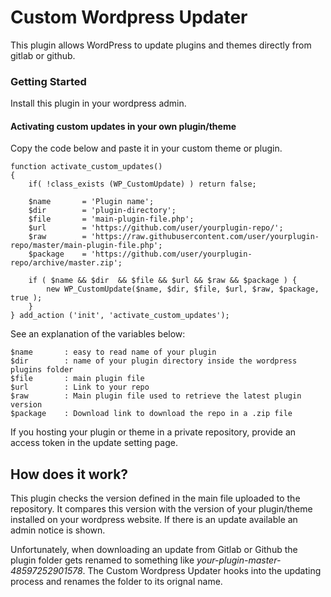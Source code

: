# Custom Wordpress Updater

This plugin allows WordPress to update plugins and themes directly from gitlab or github.

### Getting Started

Install this plugin in your wordpress admin. 

#### Activating custom updates in your own plugin/theme
Copy the code below and paste it in your custom theme or plugin. 
```
function activate_custom_updates()
{
    if( !class_exists (WP_CustomUpdate) ) return false;

    $name       = 'Plugin name';
    $dir        = 'plugin-directory';
    $file       = 'main-plugin-file.php';
    $url        = 'https://github.com/user/yourplugin-repo/';
    $raw        = 'https://raw.githubusercontent.com/user/yourplugin-repo/master/main-plugin-file.php';
    $package    = 'https://github.com/user/yourplugin-repo/archive/master.zip';

    if ( $name && $dir  && $file && $url && $raw && $package ) {
        new WP_CustomUpdate($name, $dir, $file, $url, $raw, $package, true );
    }
} add_action ('init', 'activate_custom_updates');
```
See an explanation of the variables below:
```
$name       : easy to read name of your plugin 
$dir        : name of your plugin directory inside the wordpress plugins folder 
$file       : main plugin file 
$url        : Link to your repo
$raw        : Main plugin file used to retrieve the latest plugin version
$package    : Download link to download the repo in a .zip file
```
If you hosting your plugin or theme in a private repository, provide an access token in the update setting page. 

## How does it work?
This plugin checks the version defined in the main file uploaded to the repository. 
It compares this version with the version of your plugin/theme installed on your wordpress website.
If there is an update available an admin notice is shown. 

Unfortunately, when downloading an update from Gitlab or Github the plugin folder gets renamed to 
something like *your-plugin-master-48597252901578*. The Custom Wordpress Updater hooks into the updating process 
and renames the folder to its orignal name.  
